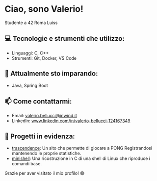 # Ciao, sono Valerio! 

Studente a 42 Roma Luiss

## 💻 Tecnologie e strumenti che utilizzo:
- Linguaggi: C, C++
- Strumenti: Git, Docker, VS Code

## 🌱 Attualmente sto imparando:
- Java, Spring Boot

## 📫 Come contattarmi:
- Email: valerio.bellucci@inwind.it
- LinkedIn: www.linkedin.com/in/valerio-bellucci-124167349

## 🚀 Progetti in evidenza:
- [trascendence](https://github.com/Spatentrider/ft_trascendence): Un sito che permette di giocare a PONG Registrandosi mantenendo le proprie statistiche.
- [minishell](https://github.com/Spatentrider/Minishell): Una ricostruzione in C di una shell di Linux che riproduce i comandi base.

Grazie per aver visitato il mio profilo! 😄
